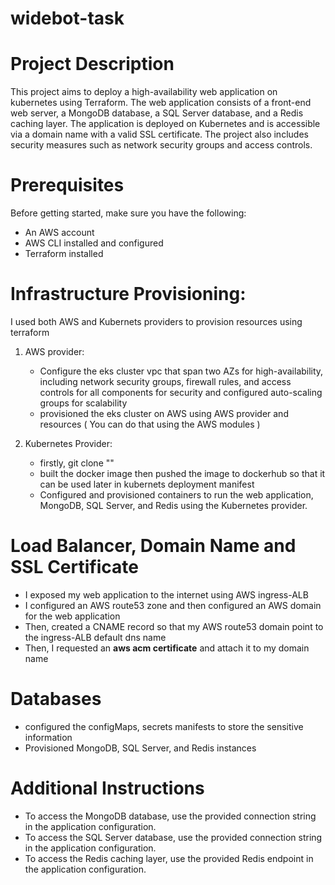 # widebot-task
# Project Description
This project aims to deploy a high-availability web application on kubernetes using Terraform. The web application consists of a front-end web server, a MongoDB database, a SQL Server database, and a Redis caching layer. The application is deployed on Kubernetes and is accessible via a domain name with a valid SSL certificate. The project also includes security measures such as network security groups and access controls.

# Prerequisites
Before getting started, make sure you have the following:

* An AWS account
* AWS CLI installed and configured
* Terraform installed

# Infrastructure Provisioning:
I used both AWS and Kubernets providers to provision resources using terraform
1. AWS provider:
    * Configure the eks cluster vpc that span two AZs for high-availability, including network security groups, firewall rules, and access controls for all components for         security and configured auto-scaling groups for scalability
    * provisioned the eks cluster on AWS using AWS provider and resources ( You can do that using the AWS modules )

2. Kubernetes Provider:
    * firstly, git clone "<my-app-code>"
    * built the docker image then pushed the image to dockerhub so that it can be used later in kubernets deployment manifest
    * Configured and provisioned containers to run the web application, MongoDB, SQL Server, and Redis using the Kubernetes provider.

# Load Balancer, Domain Name and SSL Certificate
* I exposed my web application to the internet using AWS ingress-ALB
* I configured an AWS route53 zone and then configured an AWS domain for the web application
* Then, created a CNAME record so that my AWS route53 domain point to the ingress-ALB default dns name
* Then, I requested an **aws acm certificate** and attach it to my domain name 

# Databases
* configured the configMaps, secrets manifests to store the sensitive information
* Provisioned MongoDB, SQL Server, and Redis instances

# Additional Instructions
* To access the MongoDB database, use the provided connection string in the application configuration.
* To access the SQL Server database, use the provided connection string in the application configuration.
* To access the Redis caching layer, use the provided Redis endpoint in the application configuration.
